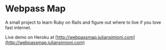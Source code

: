 # Webpass Map

A small project to learn Ruby on Rails and figure out where to live if you love fast internet.

Live demo on Heroku at [http://webpassmap.juliansimioni.com](http://webpassmap.juliansimioni.com)
